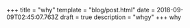 +++
title = "why"
template = "blog/post.html"
date = 2018-09-09T02:45:07.763Z
draft = true
description = "whgy"
+++
why
